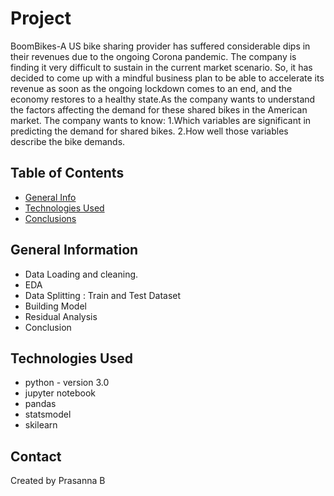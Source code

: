 # Project
 BoomBikes-A US bike sharing provider has suffered considerable dips in their revenues due to the ongoing Corona pandemic. The company is finding it very difficult to sustain in the current market scenario. So, it has decided to come up with a mindful business plan to be able to accelerate its revenue as soon as the ongoing lockdown comes to an end, and the economy restores to a healthy state.As the company wants to understand the factors affecting the demand for these shared bikes in the American market. 
 The company wants to know: 
 1.Which variables are significant in predicting the demand for shared bikes. 
 2.How well those variables describe the bike demands.


## Table of Contents
* [General Info](#general-information)
* [Technologies Used](#technologies-used)
* [Conclusions](#conclusions)


<!-- You can include any other section that is pertinent to your problem -->

## General Information
- Data Loading and cleaning.
- EDA
- Data Splitting : Train and Test Dataset
- Building Model
- Residual Analysis
- Conclusion


<!-- You don't have to answer all the questions - just the ones relevant to your project. -->


## Technologies Used
- python - version 3.0
- jupyter notebook 
- pandas
- statsmodel
- skilearn

<!-- As the libraries versions keep on changing, it is recommended to mention the version of library used in this project -->


## Contact
Created by Prasanna B


<!-- Optional -->
<!-- ## License -->
<!-- This project is open source and available under the [... License](). -->

<!-- You don't have to include all sections - just the one's relevant to your project -->
